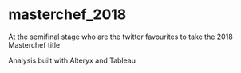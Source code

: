 # masterchef_2018
At the semifinal stage who are the twitter favourites to take the 2018 Masterchef title

Analysis built with Alteryx and Tableau
